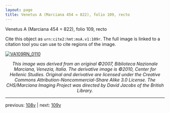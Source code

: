 ```yaml
---
layout: page
title: Venetus A (Marciana 454 = 822), folio 109, recto
---
```


Venetus A (Marciana 454 = 822), folio 109, recto

Cite this object as `urn:cite2:hmt:msA.v1:109r`.  The full image is linked to a citation tool you can use to cite regions of the image.

[![VA109RN_0110](http://www.homermultitext.org/iipsrv?IIIF=/project/homer/pyramidal/deepzoom/hmt/vaimg/2017a/VA109RN_0110.tif/full/800,/0/default.jpg)](http://www.homermultitext.org/ict2/?urn=urn:cite2:hmt:vaimg.2017a:VA109RN_0110) 

<p style="text-align: center; font-style: italic;">This image was derived from an original ©2007, Biblioteca Nazionale Marciana, Venezia, Italia. The derivative image is ©2010, Center for Hellenic Studies. Original and derivative are licensed under the Creative Commons Attribution-Noncommercial-Share Alike 3.0 License. The CHS/Marciana Imaging Project was directed by David Jacobs of the British Library.</p>

---

previous: [108v](../108v/) | next: [109v](../109v/)